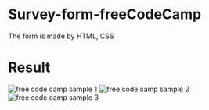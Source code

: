 # Survey-form-freeCodeCamp
The form is made by HTML, CSS

# Result
![free code camp sample 1](https://github.com/marjan-ahmed/Survey-form-freeCodeCamp/assets/159646510/22b354c5-5666-49d4-a249-aa35f2be1805)
![free code camp sample 2](https://github.com/marjan-ahmed/Survey-form-freeCodeCamp/assets/159646510/4980dcc7-ac05-4616-9ce5-9c21434abe82)
![free code camp sample 3](https://github.com/marjan-ahmed/Survey-form-freeCodeCamp/assets/159646510/a96acc3c-cde3-46a0-9217-a04a3bcb4810)
